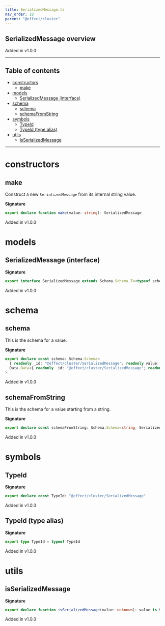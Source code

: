 ```yaml
---
title: SerializedMessage.ts
nav_order: 18
parent: "@effect/cluster"
---
```


## SerializedMessage overview

Added in v1.0.0

---

<h2 class="text-delta">Table of contents</h2>

- [constructors](#constructors)
  - [make](#make)
- [models](#models)
  - [SerializedMessage (interface)](#serializedmessage-interface)
- [schema](#schema)
  - [schema](#schema-1)
  - [schemaFromString](#schemafromstring)
- [symbols](#symbols)
  - [TypeId](#typeid)
  - [TypeId (type alias)](#typeid-type-alias)
- [utils](#utils)
  - [isSerializedMessage](#isserializedmessage)

---

# constructors

## make

Construct a new `SerializedMessage` from its internal string value.

**Signature**

```ts
export declare function make(value: string): SerializedMessage
```

Added in v1.0.0

# models

## SerializedMessage (interface)

**Signature**

```ts
export interface SerializedMessage extends Schema.Schema.To<typeof schema> {}
```

Added in v1.0.0

# schema

## schema

This is the schema for a value.

**Signature**

```ts
export declare const schema: Schema.Schema<
  { readonly _id: "@effect/cluster/SerializedMessage"; readonly value: string },
  Data.Data<{ readonly _id: "@effect/cluster/SerializedMessage"; readonly value: string }>
>
```

Added in v1.0.0

## schemaFromString

This is the schema for a value starting from a string.

**Signature**

```ts
export declare const schemaFromString: Schema.Schema<string, SerializedMessage>
```

Added in v1.0.0

# symbols

## TypeId

**Signature**

```ts
export declare const TypeId: "@effect/cluster/SerializedMessage"
```

Added in v1.0.0

## TypeId (type alias)

**Signature**

```ts
export type TypeId = typeof TypeId
```

Added in v1.0.0

# utils

## isSerializedMessage

**Signature**

```ts
export declare function isSerializedMessage(value: unknown): value is SerializedMessage
```

Added in v1.0.0
